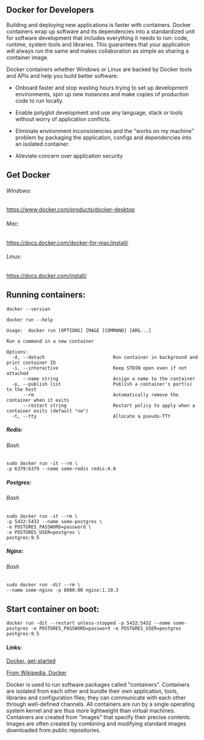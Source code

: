 ## Docker for Developers

Building and deploying new applications is faster with containers. Docker containers wrap up software and its dependencies into a standardized unit for software development that includes everything it needs to run: code, runtime, system tools and libraries. This guarantees that your application will always run the same and makes collaboration as simple as sharing a container image.

Docker containers whether Windows or Linux are backed by Docker tools and APIs and help you build better software:

* Onboard faster and stop wasting hours trying to set up development environments, spin up new instances and make copies of production code to run locally.

* Enable polyglot development and use any language, stack or tools without worry of application conflicts.

* Eliminate environment inconsistencies and the "works on my machine" problem by packaging the application, configs and dependencies into an isolated container.

* Alleviate concern over application security

## Get Docker

###### Windows:

https://www.docker.com/products/docker-desktop

###### Mac:

https://docs.docker.com/docker-for-mac/install/

###### Linux:

https://docs.docker.com/install/


## Running containers:

```
docker --version
```

```
docker run --help

Usage:	docker run [OPTIONS] IMAGE [COMMAND] [ARG...]

Run a command in a new container

Options:
  -d, --detach                         Run container in background and print container ID
  -i, --interactive                    Keep STDIN open even if not attached
      --name string                    Assign a name to the container
  -p, --publish list                   Publish a container's port(s) to the host
      --rm                             Automatically remove the container when it exits
      --restart string                 Restart policy to apply when a container exits (default "no")
  -t, --tty                            Allocate a pseudo-TTY

```

##### Redis:

###### Bash
```
sudo docker run -it --rm \
-p 6379:6379 --name some-redis redis:4.0
```

##### Postgres:

###### Bash
```
sudo docker run -it --rm \
-p 5432:5432 --name some-postgres \
-e POSTGRES_PASSWORD=password \
-e POSTGRES_USER=postgres \
postgres:9.5
```

##### Nginx:

###### Bash
```
sudo docker run -dit --rm \
--name some-nginx -p 8080:80 nginx:1.10.3
```

## Start container on boot:

```
docker run -dit --restart unless-stopped -p 5432:5432 --name some-postgres -e POSTGRES_PASSWORD=password -e POSTGRES_USER=postgres postgres:9.5
```

#### Links:

[Docker, get-started](https://www.docker.com/get-started#nav-devloper)

[From Wikipedia, Docker](https://en.wikipedia.org/wiki/Docker_%28software%29)

Docker is used to run software packages called "containers". Containers are isolated from each other and bundle their own application, tools, libraries and configuration files; they can communicate with each other through well-defined channels. All containers are run by a single operating system kernel and are thus more lightweight than virtual machines. Containers are created from "images" that specify their precise contents. Images are often created by combining and modifying standard images downloaded from public repositories.
